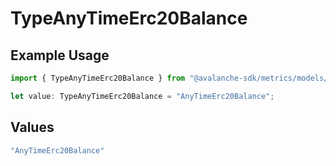 # TypeAnyTimeErc20Balance

## Example Usage

```typescript
import { TypeAnyTimeErc20Balance } from "@avalanche-sdk/metrics/models/components";

let value: TypeAnyTimeErc20Balance = "AnyTimeErc20Balance";
```

## Values

```typescript
"AnyTimeErc20Balance"
```